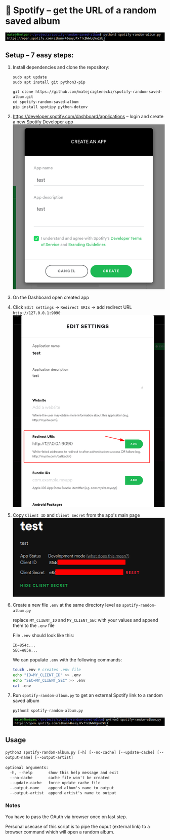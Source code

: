# 🍃 Spotify – get the URL of a random saved album

<p align="center">
	<img src="pics/2021-11-16-23-40-41.png"></img>
</p>

## Setup – 7 easy steps:

1. Install dependencies and clone the repository:
	```
	sudo apt update
	sudo apt install git python3-pip
	```
	```
	git clone https://github.com/matejciglenecki/spotify-random-saved-album.git
	cd spotify-random-saved-album
	pip install spotipy python-dotenv
	```
	
2. https://developer.spotify.com/dashboard/applications – login and create a new Spotify Developer app	
	![](pics/2021-11-14-17-30-46.png)

3. On the Dashboard open created app

4. Click `Edit settings` -> `Redirect URIs` -> add redirect URL `http://127.0.0.1:9090`
	![](pics/2021-11-14-17-36-37.png)

5. Copy `Client ID` and `Client Secret` from the app's main page
	![](pics/2021-11-14-17-32-40.png)

6. Create a new file `.env` at the same directory level as `spotify-random-album.py`
		
	replace `MY_CLIENT_ID` and `MY_CLIENT_SEC` with your values and append them to the `.env` file
	
	File `.env` should look like this:
	```
	ID=854c...
	SEC=e85e...
	```
	We can populate `.env` with the following commands:
	```bash
	touch .env # creates .env file
	echo "ID=MY_CLIENT_ID" >> .env
	echo "SEC=MY_CLIENT_SEC" >> .env
	cat .env
	```

7. Run `spotify-random-album.py` to get an external Spotify link to a random saved album
	```python
	python3 spotify-random-album.py
	```
	![](pics/2021-11-16-23-40-41.png)

## Usage
```
python3 spotify-random-album.py [-h] [--no-cache] [--update-cache] [--output-name] [--output-artist]

optional arguments:
  -h, --help       show this help message and exit
  --no-cache       cache file won't be created
  --update-cache   force update cache file
  --output-name    append album's name to output
  --output-artist  append artist's name to output
```
### Notes

You have to pass the OAuth via browser once on last step.

Personal usecase of this script is to pipe the ouput (external link) to a browser command which will open a random album.
